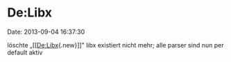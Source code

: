 De:Libx
=======

Date: 2013-09-04 16:37:30

löschte
„\[\[[De:Libx](http://www.yacy-websuche.de/wiki/index.php?title=De:Libx&action=edit&redlink=1 "De:Libx (Seite nicht vorhanden)"){.new}\]\]"
libx existiert nicht mehr; alle parser sind nun per default aktiv
